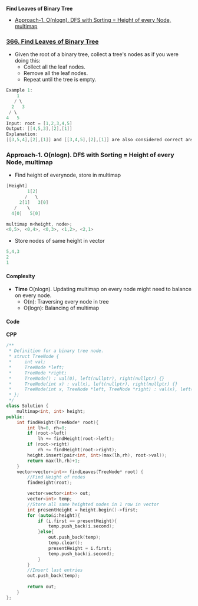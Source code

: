 **Find Leaves of Binary Tree**
- [Approach-1. O(nlogn). DFS with Sorting = Height of every Node, multimap](#a1)

### [366. Find Leaves of Binary Tree](https://leetcode.com/problems/find-leaves-of-binary-tree/description/)
- Given the root of a binary tree, collect a tree's nodes as if you were doing this:
  - Collect all the leaf nodes.
  - Remove all the leaf nodes.
  - Repeat until the tree is empty.
```c
Example 1:
    1
   / \
  2   3 
 / \
4   5 
Input: root = [1,2,3,4,5]
Output: [[4,5,3],[2],[1]]
Explanation:
[[3,5,4],[2],[1]] and [[3,4,5],[2],[1]] are also considered correct answers since per each level it does not matter the order on which elements are returned.
```

<a name=a1></a>
### Approach-1. O(nlogn). DFS with Sorting = Height of every Node, multimap
- Find height of everynode, store in multimap
```c
[Height]
        1[2]
       /   \
     2[1]   3[0]
   /    \
  4[0]   5[0]

multimap m<height, node>;
<0,5>, <0,4>, <0,3>, <1,2>, <2,1>
```
- Store nodes of same height in vector
```c
5,4,3
2
1
```
#### Complexity
- **Time** O(nlogn). Updating multimap on every node might need to balance on every node.
  - O(n): Traversing every node in tree
  - O(logn): Balancing of multimap
#### Code
**CPP**
```cpp
/**
 * Definition for a binary tree node.
 * struct TreeNode {
 *     int val;
 *     TreeNode *left;
 *     TreeNode *right;
 *     TreeNode() : val(0), left(nullptr), right(nullptr) {}
 *     TreeNode(int x) : val(x), left(nullptr), right(nullptr) {}
 *     TreeNode(int x, TreeNode *left, TreeNode *right) : val(x), left(left), right(right) {}
 * };
 */
class Solution {
    multimap<int, int> height;
public:
    int findHeight(TreeNode* root){
        int lh=0, rh=0;
        if (root->left)
            lh += findHeight(root->left);
        if (root->right)
            rh += findHeight(root->right);
        height.insert(pair<int, int>(max(lh,rh), root->val)); 
        return max(lh,rh)+1;
    }
    vector<vector<int>> findLeaves(TreeNode* root) {
        //Find Height of nodes
        findHeight(root);

        vector<vector<int>> out;
        vector<int> temp;
        //Store all same heighted nodes in 1 row in vector
        int presentHeight = height.begin()->first;
        for (auto&i:height){
            if (i.first == presentHeight){
                temp.push_back(i.second);
            }else{
                out.push_back(temp);
                temp.clear();
                presentHeight = i.first;
                temp.push_back(i.second);
            }
        }
        //Insert last entries
        out.push_back(temp);
        
        return out;
    }
};
```
